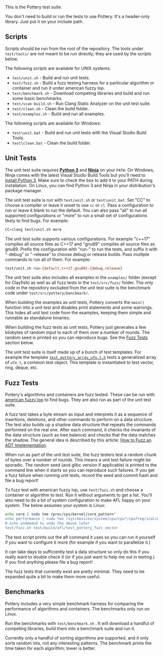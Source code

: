 This is the Pottery test suite.

You don't need to build or run the tests to use Pottery. It's a header-only library. Just put it on your include path.



## Scripts

Scripts should be run from the root of the repository. The tools under `test/tools/` are not meant to be run directly; they are used by the scripts below.

The following scripts are available for UNIX systems:

- `test/unit.sh` - Build and run unit tests.
- `test/fuzz.sh` - Build a fuzz testing harness for a particular algorithm or container and run it under american fuzzy lop.
- `test/benchmark.sh` - Download competing libraries and build and run some basic benchmarks.
- `test/scan-build.sh` - Run Clang Static Analyzer on the unit test suite.
- `test/clean.sh` - Clean the build folder.
- `test/examples.sh` - Build and run all examples.

The following scripts are available for Windows:

- `test\unit.bat` - Build and run unit tests with the Visual Studio Build Tools.
- `test\clean.bat` - Clean the build folder.



## Unit Tests

The unit test suite requires [**Python 3**](https://www.python.org/) and [**Ninja**](https://ninja-build.org/) on your `PATH`. On Windows, Ninja comes with the latest Visual Studio Build Tools but you'll need to [install Python 3](https://www.python.org/downloads/windows/). Make sure to check the box to add it to your PATH during installation. On Linux, you can find Python 3 and Ninja in your distribution's package manager.

The unit test suite is run with `test/unit.sh` or `test\unit.bat`. Set "CC" to choose a compiler or leave it unset to use `cc` or `cl`. Pass a configuration to run or leave it blank to run the default. You can also pass "all" to run all supported configurations or "more" to run a small set of configurations likely to find bugs. For example:

```sh
CC=clang test/unit.sh more
```

The unit test suite supports various configurations. For example "c++17" compiles all source files as C++17 and "gnu89" compiles all source files as gnu89. Prefix the configuration with "run-" to run the tests, and suffix it with "-debug" or "-release" to choose debug or release builds. Pass multiple commands to run all of them. For example:

```sh
test/unit.sh run-{default,c++17,gnu89}-{debug,release}
```

The unit test suite also includes all examples in the `examples/` folder (except for Clayfish) as well as all fuzz tests in the `test/src/fuzz/` folder. The only code in the repository excluded from the unit test suite is the benchmark code under `test/src/pottery/benchmark/`.

When building the examples as unit tests, Pottery converts the `main()` function into a unit test and disables print statements and some warnings. This hides all unit test code from the examples, keeping them simple and runnable as standalone binaries.

When building the fuzz tests as unit tests, Pottery just generates a few kilobytes of random input to each of them over a number of rounds. The random seed is printed so you can reproduce bugs. See the [Fuzz Tests](#fuzz-tests) section below.

The unit test suite is itself made up of a bunch of test templates. For example the template [`test_pottery_array_ufo.t.h`](test/src/pottery/unit/test_pottery_array_ufo.t.h) tests a generalized array of `ufo_t`, a common test object. This template is instantiated to test vector, ring, deque, etc.



## Fuzz Tests

Pottery's algorithms and containers are fuzz tested. These can be run with [american fuzzy lop](https://lcamtuf.coredump.cx/afl/) to find bugs. They are also run as part of the unit test suite.

A fuzz test takes a byte stream as input and interprets it as a sequence of insertions, deletions, and other commands to perform on a data structure. The test also builds up a shadow data structure that repeats the commands performed on the real one. After each command, it checks the invariants of the data structure (such as tree balance) and checks that the data matches the shadow. The general idea is described by this article: [How to Fuzz an ADT Implementation](https://blog.regehr.org/archives/896).

When run as part of the unit test suite, the fuzz testers test a random chunk of bytes over a number of rounds. This means a unit test failure might be sporadic. The random seed (and glibc version if applicable) is printed to the command line when it starts so you can reproduce such failures. If you get a fuzz failure when running unit tests, record the seed and commit hash and file a bug report!

To fuzz test with american fuzzy lop, use `test/fuzz.sh` and choose a container or algorithm to test. Run it without arguments to get a list. You'll also need to do a bit of system configuration to make AFL happy on your system. The below assumes your system is Linux:

```sh
echo core | sudo tee /proc/sys/kernel/core_pattern"
echo performance | sudo tee /sys/devices/system/cpu/cpu*/cpufreq/scaling_governor
# echo ondemand to undo the above later
test/fuzz.sh test/build/afl/test_pottery_fuzz_vector
```

The test script prints out the afl command it uses so you can run it yourself if you want to configure it more (for example if you want to parallelize it.)

It can take days to sufficiently test a data structure so only do this if you really want to double check it (or if you just want to help me out in testing.) If you find anything please file a bug report!

The fuzz tests that currently exist are pretty minimal. They need to be expanded quite a bit to make them more useful.



## Benchmarks

Pottery includes a very simple benchmark harness for comparing the performance of algorithms and containers. The benchmarks only run on Linux.

Run the benchmarks with `test/benchmark.sh` . It will download a handful of competing libraries, build them into a benchmark suite and run it.

Currently only a handful of sorting algorithms are supported, and it only sorts random ints, not any interesting patterns. The benchmark prints the time taken for each algorithm; lower is better.
